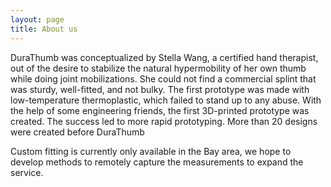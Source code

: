 ```yaml
---
layout: page
title: About us
---
```


DuraThumb was conceptualized by Stella Wang, a certified hand therapist, out of the desire to stabilize the natural hypermobility of her own thumb while doing joint mobilizations. She could not find a commercial splint that was sturdy, well-fitted, and not bulky. The first prototype was made with low-temperature thermoplastic, which failed to stand up to any abuse. With the help of some engineering friends, the first 3D-printed prototype was created. The success led to more rapid prototyping. More than 20 designs were created before DuraThumb 

Custom fitting is currently only available in the Bay area, we hope to develop methods to remotely capture the measurements to expand the service. 

